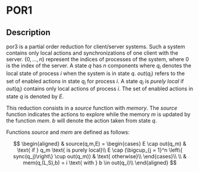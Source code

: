 # POR1

## Description 
por3 is  a partial order reduction for client/server systems. Such a system contains only local actions and synchronizations of one client with the server. $\left\{ 0, ..., n \right\}$ represent the indices of processes of the system, 
where $0$ is the index of the server. A state $q$ has $n$ components where $q_i$ denotes the local 
state of process $i$ when the system is in state $q$. 
$out(q_i)$ refers to the set of enabled actions in state 
$q_i$ for process $i$. A state $q_i$ is *purely local* if $out(q_i)$ contains only local actions of process $i$. The set of enabled actions in state $q$ is denoted by $E$.

This reduction consists in a *source* function with *memory*. 
The *source* function indicates the actions to explore while 
the memory $m$ is updated by the function *mem*. $b$ 
will denote the action taken from state $q$.

Functions *source* and *mem* are defined as follows:

$$
\begin{aligned}
		& source(q,m,E) = 
        \begin{cases}
            E \cap out(q_m) & \text{ if } q_m \text{ is purely local}\\
            E \cap (\bigcup_{j = 1}^n \left\{ sync(q_j)\right\} \cup out(q_m)) & \text{ otherwise}\\
        \end{cases}\\
		\\
		& mem(q,(L,S),b) = i \text{ with } b \in out(q_i)\\
		\end{aligned}
$$
